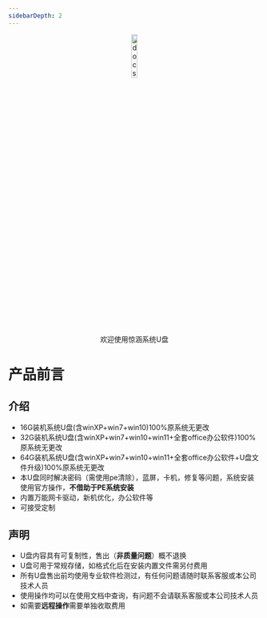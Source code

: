 ```yaml
---
sidebarDepth: 2
---
```

<p style="text-align: center;">
  <a href="/">
    <img alt="docsify" src="https://sihengl.gitee.io/jinghan/logo/Upan.svg" width="15%">
  </a>
</p>

<p style="text-align: center;">
  欢迎使用惊涵系统U盘
</p>

 # 产品前言 


## 介绍

- 16G装机系统U盘(含winXP+win7+win10)100%原系统无更改
- 32G装机系统U盘(含winXP+win7+win10+win11+全套office办公软件)100%原系统无更改
- 64G装机系统U盘(含winXP+win7+win10+win11+全套office办公软件+U盘文件升级)100%原系统无更改
- 本U盘同时解决密码（需使用pe清除），蓝屏，卡机，修复等问题，系统安装使用官方操作，**不借助于PE系统安装**
- 内置万能网卡驱动，新机优化，办公软件等
- 可接受定制

## 声明

- U盘内容具有可复制性，售出（**非质量问题**）概不退换
- U盘可用于常规存储，如格式化后在安装内置文件需另付费用
- 所有U盘售出前均使用专业软件检测过，有任何问题请随时联系客服或本公司技术人员
- 使用操作均可以在使用文档中查询，有问题不会请联系客服或本公司技术人员
- 如需要**远程操作**需要单独收取费用

